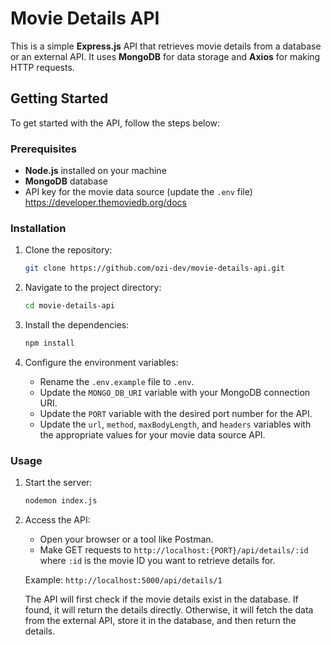 # Movie Details API

This is a simple **Express.js** API that retrieves movie details from a database or an external API. It uses **MongoDB** for data storage and **Axios** for making HTTP requests.

## Getting Started

To get started with the API, follow the steps below:

### Prerequisites

- **Node.js** installed on your machine
- **MongoDB** database
- API key for the movie data source (update the `.env` file) https://developer.themoviedb.org/docs

### Installation

1. Clone the repository:

   ```bash
   git clone https://github.com/ozi-dev/movie-details-api.git
   ```

2. Navigate to the project directory:

   ```bash
   cd movie-details-api
   ```

3. Install the dependencies:

   ```bash
   npm install
   ```

4. Configure the environment variables:

   - Rename the `.env.example` file to `.env`.
   - Update the `MONGO_DB_URI` variable with your MongoDB connection URI.
   - Update the `PORT` variable with the desired port number for the API.
   - Update the `url`, `method`, `maxBodyLength`, and `headers` variables with the appropriate values for your movie data source API.

### Usage

1. Start the server:

   ```bash
   nodemon index.js
   ```

2. Access the API:

   - Open your browser or a tool like Postman.
   - Make GET requests to `http://localhost:{PORT}/api/details/:id` where `:id` is the movie ID you want to retrieve details for.

   Example: `http://localhost:5000/api/details/1`

   The API will first check if the movie details exist in the database. If found, it will return the details directly. Otherwise, it will fetch the data from the external API, store it in the database, and then return the details.
